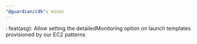 ```yaml
---
"@guardian/cdk": minor
---
```


: feat(asg): Allow setting the detailedMonitoring option on launch templates provisioned by our EC2 patterns
